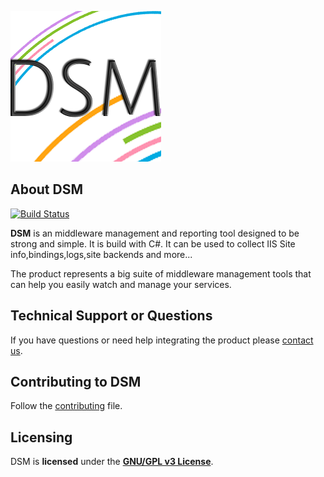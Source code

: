 
![Product Gif](./dsm-logo.png)

## About DSM
[![Build Status](https://dtalm.visualstudio.com/DUY%20Self%20Service/_apis/build/status/DogusTeknoloji.DSM.Controller?branchName=master)](https://dtalm.visualstudio.com/DUY%20Self%20Service/_build/latest?definitionId=752&branchName=master)


**DSM** is an middleware management and reporting tool designed to be strong and simple. It is build with C#. It can be used to collect IIS Site info,bindings,logs,site backends and more...

The product represents a big suite of middleware management tools that can help you easily watch and manage your services. 

## Technical Support or Questions

If you have questions or need help integrating the product please [contact us](https://www.d-teknoloji.com.tr).

## Contributing to DSM
Follow the [contributing](CONTRIBUTING.md) file.

## Licensing

DSM is **licensed** under the **[GNU/GPL v3 License]**.

[GNU/GPL v3 License]: https://github.com/DogusTeknoloji/DSM.AGENTS.MonitorService/blob/master/LICENSE
